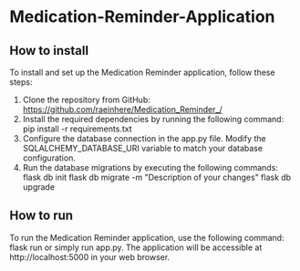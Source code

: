 # Medication-Reminder-Application

## How to install
To install and set up the Medication Reminder application, follow these steps:
1.	Clone the repository from GitHub: https://github.com/raeinhere/Medication_Reminder_/
2.	Install the required dependencies by running the following command:
pip install -r requirements.txt
3.	Configure the database connection in the app.py file. Modify the SQLALCHEMY_DATABASE_URI variable to match your database configuration.
4.	Run the database migrations by executing the following commands:
flask db init
flask db migrate -m "Description of your changes"
flask db upgrade

## How to run
To run the Medication Reminder application, use the following command:
flask run
or simply run app.py.
The application will be accessible at http://localhost:5000 in your web browser.

